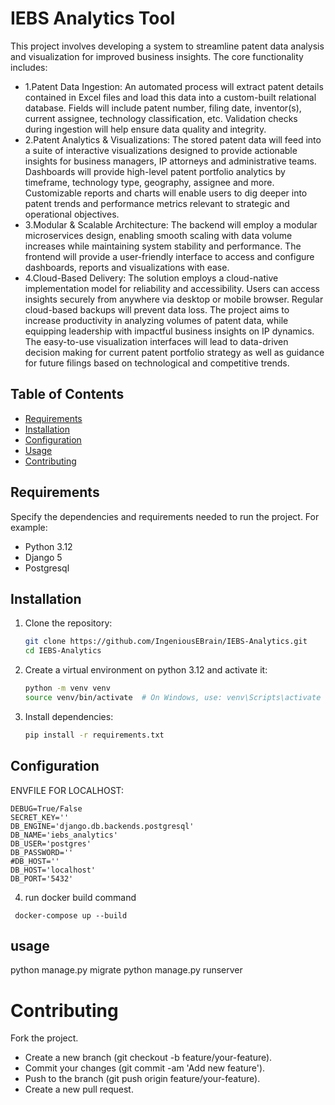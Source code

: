# IEBS Analytics Tool

This project involves developing a system to streamline patent data analysis and visualization for improved business insights. The core functionality includes:

- 1.Patent Data Ingestion: An automated process will extract patent details contained in Excel files and load this data into a custom-built relational             database. Fields will include patent number, filing date, inventor(s), current assignee, technology classification, etc. Validation checks during         ingestion will help ensure data quality and integrity.
- 2.Patent Analytics & Visualizations: The stored patent data will feed into a suite of interactive visualizations designed to provide actionable insights         for business managers, IP attorneys and administrative teams. Dashboards will provide high-level patent portfolio analytics by timeframe,                 technology type, geography, assignee and more. Customizable reports and charts will enable users to dig deeper into patent trends and performance         metrics relevant to strategic and operational objectives.
- 3.Modular & Scalable Architecture: The backend will employ a modular microservices design, enabling smooth scaling with data volume increases while             maintaining system stability and performance. The frontend will provide a user-friendly interface to access and configure dashboards, reports and         visualizations with ease.
- 4.Cloud-Based Delivery: The solution employs a cloud-native implementation model for reliability and accessibility. Users can access insights securely          from anywhere via desktop or mobile browser. Regular cloud-based backups will prevent data loss.
      The project aims to increase productivity in analyzing volumes of patent data, while equipping leadership with impactful business insights on IP          dynamics. The easy-to-use visualization interfaces will lead to data-driven decision making for current patent portfolio strategy as well as 
      guidance for future filings based on technological and competitive trends.

## Table of Contents
- [Requirements](#requirements)
- [Installation](#installation)
- [Configuration](#configuration)
- [Usage](#usage)
- [Contributing](#contributing)


## Requirements
Specify the dependencies and requirements needed to run the project. For example:
- Python 3.12
- Django 5
- Postgresql  

## Installation
1. Clone the repository:
    ```bash
    git clone https://github.com/IngeniousEBrain/IEBS-Analytics.git
    cd IEBS-Analytics
    ```

2. Create a virtual environment on python 3.12 and activate it:
    ```bash
    python -m venv venv
    source venv/bin/activate  # On Windows, use: venv\Scripts\activate
    ```

3. Install dependencies:
    ```bash
    pip install -r requirements.txt
    ```

## Configuration
ENVFILE FOR LOCALHOST:
```env
DEBUG=True/False
SECRET_KEY=''
DB_ENGINE='django.db.backends.postgresql'
DB_NAME='iebs_analytics'
DB_USER='postgres'
DB_PASSWORD=''
#DB_HOST=''
DB_HOST='localhost'
DB_PORT='5432'
```
4. run docker build command
```
 docker-compose up --build
```
## usage
python manage.py migrate
python manage.py runserver

# Contributing
Fork the project.
- Create a new branch (git checkout -b feature/your-feature).
- Commit your changes (git commit -am 'Add new feature').
- Push to the branch (git push origin feature/your-feature).
- Create a new pull request.


